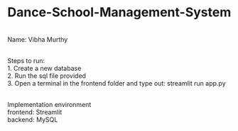 # Dance-School-Management-System
<br>Name: Vibha Murthy

<br>Steps to run:
<br>1. Create a new database 
<br>2. Run the sql file provided
<br>3. Open a terminal in the frontend folder and type out: streamlit run app.py

<br>Implementation environment
<br>frontend: Streamlit
<br>backend: MySQL
